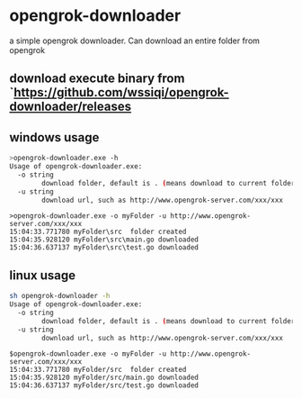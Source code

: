 # opengrok-downloader
a simple opengrok downloader.  Can download an entire folder from opengrok
## download execute binary from `https://github.com/wssiqi/opengrok-downloader/releases  

## windows usage
```bash
>opengrok-downloader.exe -h
Usage of opengrok-downloader.exe:
  -o string
        download folder, default is . (means download to current folder)
  -u string
        download url, such as http://www.opengrok-server.com/xxx/xxx
```
```
>opengrok-downloader.exe -o myFolder -u http://www.opengrok-server.com/xxx/xxx
15:04:33.771780 myFolder\src  folder created
15:04:35.928120 myFolder\src\main.go downloaded
15:04:36.637137 myFolder\src\test.go downloaded
```


## linux usage
```bash
sh opengrok-downloader -h
Usage of opengrok-downloader.exe:
  -o string
        download folder, default is . (means download to current folder)
  -u string
        download url, such as http://www.opengrok-server.com/xxx/xxx
```
```
$opengrok-downloader.exe -o myFolder -u http://www.opengrok-server.com/xxx/xxx
15:04:33.771780 myFolder/src  folder created
15:04:35.928120 myFolder/src/main.go downloaded
15:04:36.637137 myFolder/src/test.go downloaded
```